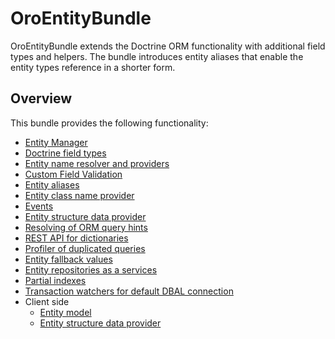 # OroEntityBundle

OroEntityBundle extends the Doctrine ORM functionality with additional field types and helpers. The bundle introduces entity aliases that enable the entity types reference in a shorter form.

## Overview

This bundle provides the following functionality:

- [Entity Manager](./Resources/doc/entity_manager.md)
- [Doctrine field types](./Resources/doc/doctrine_field_types.md)
- [Entity name resolver and providers](./Resources/doc/entity_names.md)
- [Custom Field Validation](./Resources/doc/custom_field_validation.md)
- [Entity aliases](./Resources/doc/entity_aliases.md)
- [Entity class name provider](./Resources/doc/entity_class_names.md)
- [Events](./Resources/doc/events.md)
- [Entity structure data provider](./Resources/doc/entity_structure_data_provider.md)
- [Resolving of ORM query hints](./Resources/doc/query_hint_resolver.md)
- [REST API for dictionaries](./Resources/doc/dictionaries_api.md)
- [Profiler of duplicated queries](./Resources/doc/profiler_duplicated_queries.md)
- [Entity fallback values](./Resources/doc/entity_fallback.md)
- [Entity repositories as a services](./Resources/doc/repositories_as_a_services.md)
- [Partial indexes](./Resources/doc/partial_indexes.md)
- [Transaction watchers for default DBAL connection](./Resources/doc/transaction_watchers.md)
- Client side
  - [Entity model](./Resources/doc/client-side/entity-model.md)
  - [Entity structure data provider](./Resources/doc/client-side/entity-structure-data-provider.md)
